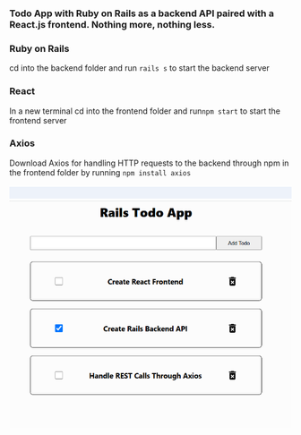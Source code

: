 ### Todo App with Ruby on Rails as a backend API paired with a React.js frontend. Nothing more, nothing less. 

### Ruby on Rails

cd into the backend folder and run `rails s` to start the backend server

### React

In a new terminal cd into the frontend folder and run`npm start` to start the frontend server

### Axios
Download Axios for handling HTTP requests to the backend through npm in the frontend folder by running `npm install axios` 


![todoApp](todoApp.PNG)

